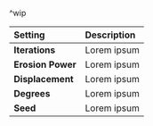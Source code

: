 ^wip

| Setting           | Description |
| :---------------- | :---------- |
| **Iterations**    | Lorem ipsum |
| **Erosion Power** | Lorem ipsum |
| **Displacement**  | Lorem ipsum |
| **Degrees**       | Lorem ipsum |
| **Seed**          | Lorem ipsum |

